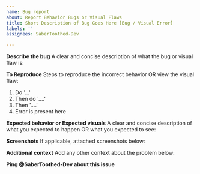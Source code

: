 ```yaml
---
name: Bug report
about: Report Behavior Bugs or Visual Flaws
title: Short Description of Bug Goes Here [Bug / Visual Error]
labels: ''
assignees: SaberToothed-Dev

---
```


**Describe the bug**
A clear and concise description of what the bug or visual flaw is:

**To Reproduce**
Steps to reproduce the incorrect behavior OR view the visual flaw:
1. Do '...'
2. Then do '....'
3. Then '....'
4. Error is present here

**Expected behavior or Expected visuals**
A clear and concise description of what you expected to happen OR what you expected to see:

**Screenshots**
If applicable, attached screenshots below:

**Additional context**
Add any other context about the problem below:

**Ping @SaberToothed-Dev about this issue**
